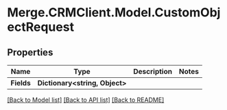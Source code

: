 # Merge.CRMClient.Model.CustomObjectRequest

## Properties

Name | Type | Description | Notes
------------ | ------------- | ------------- | -------------
**Fields** | **Dictionary&lt;string, Object&gt;** |  | 

[[Back to Model list]](../README.md#documentation-for-models) [[Back to API list]](../README.md#documentation-for-api-endpoints) [[Back to README]](../README.md)

